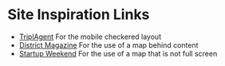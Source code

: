 # Site Inspiration Links

- [TriplAgent](http://www.triplagent.com/) For the mobile checkered layout
- [District Magazine](http://districtmagazine.ie) For the use of a map behind content
- [Startup Weekend](http://startupweekend.org/events) For the use of a map that is not full screen